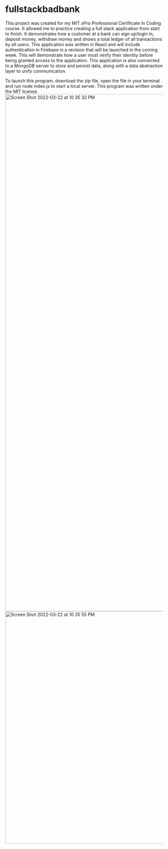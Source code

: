 # fullstackbadbank
 
This project was created for my MIT xPro Professional Certificate In Coding course. It allowed me to practice creating a full stack application from start to finish. It demonstrates how a customer at a bank can sign up/login in, deposit money, withdraw money and shows a total ledger of all transactions by all users. This application was written in React and will include authentication in Firebase in a revision that will be launched in the coming week. This will demonstrate how a user must verify their identity before being granted access to the application. This application is also connected to a MongoDB server to store and persist data, along with a data abstraction layer to unify communication.

To launch this program, download the zip file, open the file in your terminal and run node index.js to start a local server. This program was written under the MIT license.
<img width="1651" alt="Screen Shot 2022-03-22 at 10 35 32 PM" src="https://user-images.githubusercontent.com/23002297/159613537-4ff46158-de84-45f3-8324-0a4cb98747cb.png">
<img width="742" alt="Screen Shot 2022-03-22 at 10 35 55 PM" src="https://user-images.githubusercontent.com/23002297/159613538-9ad245b5-8803-42dd-bde6-abb7c44bc41c.png">
